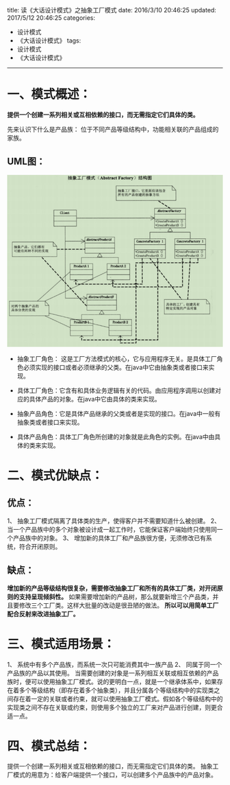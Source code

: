 title: 读《大话设计模式》之抽象工厂模式
date: 2016/3/10 20:46:25
updated: 2017/5/12 20:46:25
categories:
- 设计模式
- 《大话设计模式》
tags:
- 设计模式
- 《大话设计模式》
---
# 一、模式概述：

__提供一个创建一系列相关或互相依赖的接口，而无需指定它们具体的类。__

先来认识下什么是产品族： 位于不同产品等级结构中，功能相关联的产品组成的家族。

## UML图：

![抽象工厂模式](/assert/img/designmodel/justtalk/abstractfactory/abstractfactory-1.png)

* 抽象工厂角色： 这是工厂方法模式的核心，它与应用程序无关。是具体工厂角色必须实现的接口或者必须继承的父类。在java中它由抽象类或者接口来实现。

* 具体工厂角色：它含有和具体业务逻辑有关的代码。由应用程序调用以创建对应的具体产品的对象。在java中它由具体的类来实现。

* 抽象产品角色：它是具体产品继承的父类或者是实现的接口。在java中一般有抽象类或者接口来实现。

* 具体产品角色：具体工厂角色所创建的对象就是此角色的实例。在java中由具体的类来实现。

# 二、模式优缺点：

## 优点：
1、 抽象工厂模式隔离了具体类的生产，使得客户并不需要知道什么被创建。
2、 当一个产品族中的多个对象被设计成一起工作时，它能保证客户端始终只使用同一个产品族中的对象。
3、 增加新的具体工厂和产品族很方便，无须修改已有系统，符合开闭原则。

## 缺点：
__增加新的产品等级结构很复杂，需要修改抽象工厂和所有的具体工厂类，对开闭原则的支持呈现倾斜性。__
如果需要增加新的产品树，那么就要新增三个产品类，并且要修改三个工厂类。这样大批量的改动是很丑陋的做法。
__所以可以用简单工厂配合反射来改进抽象工厂。__

# 三、模式适用场景：
1、 系统中有多个产品族，而系统一次只可能消费其中一族产品
2、 同属于同一个产品族的产品以其使用。
当需要创建的对象是一系列相互关联或相互依赖的产品族时，便可以使用抽象工厂模式。说的更明白一点，就是一个继承体系中，如果存在着多个等级结构（即存在着多个抽象类），并且分属各个等级结构中的实现类之间存在着一定的关联或者约束，就可以使用抽象工厂模式。假如各个等级结构中的实现类之间不存在关联或约束，则使用多个独立的工厂来对产品进行创建，则更合适一点。

# 四、模式总结：
提供一个创建一系列相关或互相依赖的接口，而无需指定它们具体的类。
抽象工厂模式的用意为：给客户端提供一个接口，可以创建多个产品族中的产品对象。